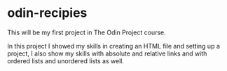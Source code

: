 # odin-recipies

This will be my first project in The Odin Project course.

In this project I showed my skills in creating an HTML file and setting up a project, I also show my skills with absolute and relative links and with ordered lists and unordered lists as well.